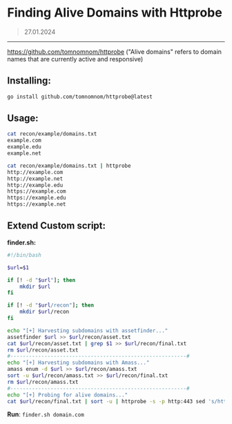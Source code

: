 # Finding Alive Domains with Httprobe
> 27.01.2024
---
https://github.com/tomnomnom/httprobe
("Alive domains" refers to domain names that are currently active and responsive)

## Installing:
```bash
go install github.com/tomnomnom/httprobe@latest
```

## Usage:
```bash
cat recon/example/domains.txt
example.com
example.edu
example.net

cat recon/example/domains.txt | httprobe
http://example.com
http://example.net
http://example.edu
https://example.com
https://example.edu
https://example.net
```

## Extend Custom script:

**finder.sh:**
```bash
#!/bin/bash

$url=$1

if [! -d "$url"]; then
	mkdir $url
fi

if [! -d "$url/recon"]; then
	mkdir $url/recon
fi

echo "[+] Harvesting subdomains with assetfinder..."
assetfinder $url >> $url/recon/asset.txt
cat $url/recon/asset.txt | grep $1 >> $url/recon/final.txt
rm $url/recon/asset.txt
#---------------------------------------------------------#
echo "[+] Harvesting subdomains with Amass..."
amass enum -d $url >> $url/recon/amass.txt
sort -u $url/recon/amass.txt >> $url/recon/final.txt
rm $url/recon/amass.txt
#---------------------------------------------------------#
echo "[+] Probing for alive domains..."
cat $url/recon/final.txt | sort -u | httprobe -s -p http:443 sed 's/https\?:\/\///' | tr -d ':443' >> $url/recon/alive.txt
```

**Run**: `finder.sh domain.com`